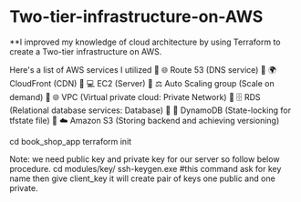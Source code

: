 # Two-tier-infrastructure-on-AWS

**I improved my knowledge of cloud architecture by using Terraform to create a Two-tier infrastructure on AWS.

Here's a list of AWS services I utilized
🔹 🌐 Route 53 (DNS service)
🔹 🌍 CloudFront (CDN)
🔹 💻 EC2 (Server)
🔹 ⚖️ Auto Scaling group (Scale on demand)
🔹 🌐 VPC (Virtual private cloud: Private Network)
🔹 🗄️ RDS (Relational database services: Database)
🔹 🚀 DynamoDB (State-locking for tfstate file)
🔹 ☁️ Amazon S3 (Storing backend and achieving versioning)



cd book_shop_app
terraform init 

Note: we need public key and private key for our server so follow below procedure.
cd modules/key/
ssh-keygen.exe   #this command ask for key name then give client_key it will create pair of keys one public and one private.
